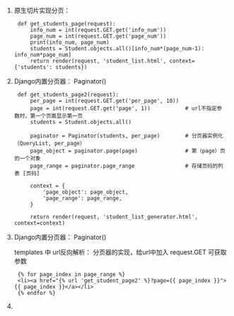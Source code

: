 1. 原生切片实现分页：

        def get_students_page(request):
            info_num = int(request.GET.get('info_num'))
            page_num = int(request.GET.get('page_num'))
            print(info_num, page_num)
            students = Student.objects.all()[info_num*(page_num-1): info_num*page_num]
            return render(request, 'student_list.html', context={'students': students})
            
2. Django内置分页器： Paginator()

        def get_students_page2(request):
            per_page = int(request.GET.get('per_page', 10))
            page = int(request.GET.get('page', 1))           # url不指定参数时，第一个页面显示第一页
            students = Student.objects.all()

            paginator = Paginator(students, per_page)        # 分页器实例化（QueryList, per_page）
            page_object = paginator.page(page)               # 第（page）页的一个对象
            page_range = paginator.page_range                # 存储页码的列表 [页码]

            context = {
                'page_object': page_object,
                'page_range': page_range,
            }

            return render(request, 'student_list_generator.html', context=context)
            
3. Django内置分页器： Paginator()

    templates 中 url反向解析：
    分页器的实现，给url中加入 request.GET 可获取参数

        {% for page_index in page_range %}
        <li><a href="{% url 'get_student_page2' %}?page={{ page_index }}">{{ page_index }}</a></li>
        {% endfor %}
        
4.                         